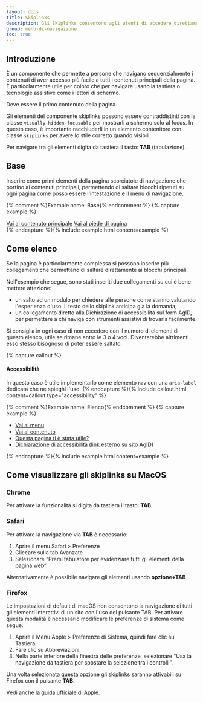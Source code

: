 ```yaml
---
layout: docs
title: Skiplinks
description: Gli Skiplinks consentono agli utenti di accedere direttamente al contenuto principale della pagina saltando l'header e il menu di navigazione.
group: menu-di-navigazione
toc: true
---
```


## Introduzione 

È un componente che permette a persone che navigano sequenzialmente i contenuti di aver accesso più facile a tutti i contenuti principali della pagina. È particolarmente utile per coloro che per navigare usano la tastiera o tecnologie assistive come i lettori di schermo. 

Deve essere il primo contenuto della pagina.

Gli elementi del componente skiplinks possono essere  contraddistinti con la classe `visually-hidden-focusable` per mostrarli a schermo solo al focus. In questo caso, è importante racchiuderli in un elemento contenitore con classe `skiplinks` per avere lo stile corretto quando visibili. 

Per navigare tra gli elementi digita da tastiera il tasto: **TAB** (tabulazione).

## Base 
Inserire come primi elementi della pagina scorciatoie di navigazione che portino ai contenuti principali, permettendo di saltare blocchi ripetuti su ogni pagina come posso essere l'intestazione e il menu di navigazione. 

{% comment %}Example name: Base{% endcomment %}
{% capture example %}
<div class="skiplinks">
  <a class="visually-hidden-focusable" href="#main">Vai al contenuto principale</a>
  <a class="visually-hidden-focusable" href="#footer">Vai al piede di pagina</a>
</div>
{% endcapture %}{% include example.html content=example %}

## Come elenco
Se la pagina è particolarmente complessa si possono inserire più collegamenti che permettano di saltare direttamente ai blocchi principali. 

Nell'esempio che segue, sono stati inseriti due collegamenti su cui è bene mettere attezione: 

- un salto ad un modulo per chiedere alle persone come stanno valutando l'esperienza d'uso. Il testo dello skiplink anticipa già la domanda;
- un collegamento diretto alla Dichirazione di accessibilità sul form AgID, per permettere a chi naviga con strumenti assistivi di trovarla facilmente. 

Si consiglia in ogni caso di non eccedere con il numero di elementi di questo elenco, utile se rimane entro le 3 o 4 voci. Diventerebbe altrimenti esso stesso bisognoso di poter essere saltato.  

{% capture callout %}
#### Accessibilità

In questo caso è utile implementarlo come elemento `nav` con una `aria-label` dedicata che ne spieghi l'uso. 
{% endcapture %}{% include callout.html content=callout type="accessibility" %}

{% comment %}Example name: Elenco{% endcomment %}
{% capture example %}
<nav class="skiplinks" aria-label="Scorciatoie di navigazione">
  <ul>
    <li class="visually-hidden-focusable"><a href="#menu">Vai al menu</a></li>
    <li class="visually-hidden-focusable" ><a href="#main">Vai al contenuto</a></li>
    <li class="visually-hidden-focusable" ><a href="#feedback">Questa pagina ti è stata utile?</a></li>
    <li class="visually-hidden-focusable" ><a href="https://form.agid.gov.it/view/xyz">Dichiarazione di accessibilità (link esterno su sito AgID)</a></li>
  </ul>
</nav>
{% endcapture %}{% include example.html content=example %} 

## Come visualizzare gli skiplinks su MacOS

### Chrome

Per attivare la funzionalità si digita da tastiera il tasto: **TAB**.

### Safari

Per attivare la navigazione via **TAB** è necessario:

1. Aprire il menu Safari > Preferenze
2. Cliccare sulla tab Avanzate
3. Selezionare “Premi tabulatore per evidenziare tutti gli elementi della pagina web”.

Alternativamente è possibile navigare gli elementi usando **opzione+TAB**

### Firefox

Le impostazioni di default di macOS non consentono la navigazione di tutti gli elementi interattivi di un sito con l'uso del pulsante TAB.
Per attivare questa modalità è necessario modificare le preferenze di sistema come segue:

1. Aprire il Menu Apple > Preferenze di Sistema, quindi fare clic su Tastiera.
2. Fare clic su Abbreviazioni.
3. Nella parte inferiore della finestra delle preferenze, selezionare “Usa la navigazione da tastiera per spostare la selezione tra i controlli”.

Una volta selezionata questa opzione gli skiplinks saranno attivabili su Firefox con il pulsante **TAB**.

Vedi anche la [guida ufficiale di Apple](https://support.apple.com/it-it/HT204434).
